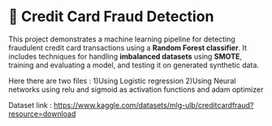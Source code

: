 # 🧠 Credit Card Fraud Detection

This project demonstrates a machine learning pipeline for detecting fraudulent credit card transactions using a **Random Forest classifier**. 
It includes techniques for handling **imbalanced datasets** using **SMOTE**, training and evaluating a model, and testing it on generated synthetic data.

Here there are two files : 1)Using Logistic regression
                           2)Using Neural networks using relu and sigmoid as activation functions and adam optimizer

Dataset link : https://www.kaggle.com/datasets/mlg-ulb/creditcardfraud?resource=download
